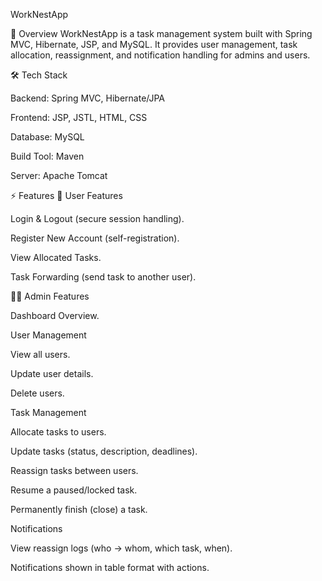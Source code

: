 WorkNestApp

🚀 Overview
WorkNestApp is a task management system built with Spring MVC, Hibernate, JSP, and MySQL.
It provides user management, task allocation, reassignment, and notification handling for admins and users.


🛠️ Tech Stack

Backend: Spring MVC, Hibernate/JPA

Frontend: JSP, JSTL, HTML, CSS

Database: MySQL

Build Tool: Maven

Server: Apache Tomcat

⚡ Features
👤 User Features

Login & Logout (secure session handling).

Register New Account (self-registration).

View Allocated Tasks.

Task Forwarding (send task to another user).


👨‍💼 Admin Features

Dashboard Overview.

User Management

View all users.

Update user details.

Delete users.

Task Management

Allocate tasks to users.

Update tasks (status, description, deadlines).

Reassign tasks between users.

Resume a paused/locked task.

Permanently finish (close) a task.

Notifications

View reassign logs (who → whom, which task, when).

Notifications shown in table format with actions.
